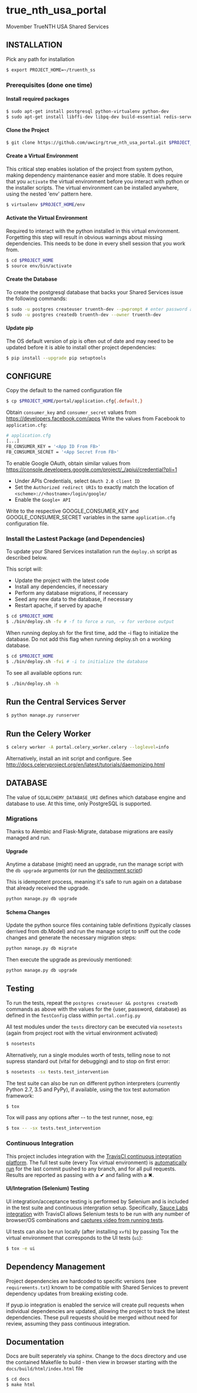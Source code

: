 # true_nth_usa_portal
Movember TrueNTH USA Shared Services

## INSTALLATION

Pick any path for installation

```bash
$ export PROJECT_HOME=~/truenth_ss
```

### Prerequisites (done one time)

#### Install required packages

```bash
$ sudo apt-get install postgresql python-virtualenv python-dev
$ sudo apt-get install libffi-dev libpq-dev build-essential redis-server
```

#### Clone the Project

```bash
$ git clone https://github.com/uwcirg/true_nth_usa_portal.git $PROJECT_HOME
```

#### Create a Virtual Environment

This critical step enables isolation of the project from system python,
making dependency maintenance easier and more stable.  It does require
that you ```activate``` the virtual environment before you interact
with python or the installer scripts.  The virtual environment can be
installed anywhere, using the nested 'env' pattern here.

```bash
$ virtualenv $PROJECT_HOME/env
```

#### Activate the Virtual Environment

Required to interact with the python installed in this virtual
environment.  Forgetting this step will result in obvious warnings
about missing dependencies. This needs to be done in every shell session that you work from.

```bash
$ cd $PROJECT_HOME
$ source env/bin/activate
```

#### Create the Database

To create the postgresql database that backs your Shared Services issue the following commands:

```bash
$ sudo -u postgres createuser truenth-dev --pwprompt # enter password at prompt
$ sudo -u postgres createdb truenth-dev --owner truenth-dev
```

#### Update pip
The OS default version of pip is often out of date and may need to be updated before it is able to install other project dependencies:

```bash
$ pip install --upgrade pip setuptools
```

## CONFIGURE

Copy the default to the named configuration file

```bash
$ cp $PROJECT_HOME/portal/application.cfg{.default,}
```

Obtain `consumer_key` and `consumer_secret` values from https://developers.facebook.com/apps  Write the values from Facebook to `application.cfg`:

```bash
# application.cfg
[...]
FB_CONSUMER_KEY = '<App ID From FB>'
FB_CONSUMER_SECRET = '<App Secret From FB>'
```

To enable Google OAuth, obtain similar values from
https://console.developers.google.com/project/_/apiui/credential?pli=1

- Under APIs Credentials, select `OAuth 2.0 client ID`
- Set the `Authorized redirect URIs` to exactly match the location of `<scheme>://<hostname>/login/google/`
- Enable the `Google+ API`

Write to the respective GOOGLE_CONSUMER_KEY and GOOGLE_CONSUMER_SECRET
variables in the same `application.cfg` configuration file.

### Install the Lastest Package (and Dependencies)

To update your Shared Services installation run the `deploy.sh` script as described below.

This script will:
* Update the project with the latest code
* Install any dependencies, if necessary
* Perform any database migrations, if necessary
* Seed any new data to the database, if necessary
* Restart apache, if served by apache

```bash
$ cd $PROJECT_HOME
$ ./bin/deploy.sh -fv # -f to force a run, -v for verbose output
```

When running deploy.sh for the first time, add the -i flag to initialize the database. Do not add this flag when running deploy.sh on a working database.

```bash
$ cd $PROJECT_HOME
$ ./bin/deploy.sh -fvi # -i to initialize the database
```

To see all available options run:

```bash
$ ./bin/deploy.sh -h
```

## Run the Central Services Server
```bash
$ python manage.py runserver
```

## Run the Celery Worker
```bash
$ celery worker -A portal.celery_worker.celery --loglevel=info
```

Alternatively, install an init script and configure.  See
http://docs.celeryproject.org/en/latest/tutorials/daemonizing.html

## DATABASE

The value of `SQLALCHEMY_DATABASE_URI` defines which database engine
and database to use.  At this time, only PostgreSQL is supported.

### Migrations

Thanks to Alembic and Flask-Migrate, database migrations are easily
managed and run.

#### Upgrade

Anytime a database (might) need an upgrade, run the manage script with
the `db upgrade` arguments (or run the [deployment script](#install-the-lastest-package-and-dependencies))

This is idempotent process, meaning it's safe to run again on a database
that already received the upgrade.

```bash
python manage.py db upgrade
```

#### Schema Changes

Update the python source files containing table
definitions (typically classes derrived from db.Model) and run the
manage script to sniff out the code changes and generate the necessary
migration steps:

```bash
python manage.py db migrate
```

Then execute the upgrade as previously mentioned:

```bash
python manage.py db upgrade
```

## Testing

To run the tests, repeat the ``postgres createuser && postgres createdb``
commands as above with the values for the {user, password, database}
as defined in the `TestConfig` class within ``portal.config.py``

All test modules under the `tests` directory can be executed via `nosetests`
(again from project root with the virtual environment activated)

```bash
$ nosetests
```

Alternatively, run a single modules worth of tests, telling nose to not
supress standard out (vital for debugging) and to stop on first error:

```bash
$ nosetests -sx tests.test_intervention
```

The test suite can also be run on different python interpreters (currently Python 2.7, 3.5 and PyPy), if available, using the tox test automation framework:

```bash
$ tox
```

Tox will pass any options after -- to the test runner, nose, eg:

```bash
$ tox -- -sx tests.test_intervention
```
### Continuous Integration

This project includes integration with the [TravisCI continuous integration platform](https://docs.travis-ci.com/user/languages/python/). The full test suite (every Tox virtual environment) is [automatically run](https://travis-ci.org/uwcirg/true_nth_usa_portal) for the last commit pushed to any branch, and for all pull requests. Results are reported as passing with a &#10004; and failing with a &#10006;.

#### UI/Integration (Selenium) Testing

UI integration/acceptance testing is performed by Selenium and is included in the test suite and continuous intergration setup. Specifically, [Sauce Labs integration](https://docs.travis-ci.com/user/sauce-connect) with TravisCI allows Selenium tests to be run with any number of browser/OS combinations and [captures video from running tests](https://saucelabs.com/open_sauce/user/ivan-c).

UI tests can also be run locally (after installing `xvfb`) by passing Tox the virtual environment that corresponds to the UI tests (`ui`):
```bash
$ tox -e ui
```

## Dependency Management

Project dependencies are hardcoded to specific versions (see `requirements.txt`) known to be compatible with Shared Services to prevent dependency updates from breaking existing code.

If pyup.io integration is enabled the service will create pull requests when individual dependencies are updated, allowing the project to track the latest dependencies. These pull requests should be merged without need for review, assuming they pass continuous integration.

## Documentation

Docs are built seperately via sphinx.  Change to the docs directory and use
the contained Makefile to build - then view in browser starting with the
`docs/build/html/index.html` file

```bash
$ cd docs
$ make html
```

